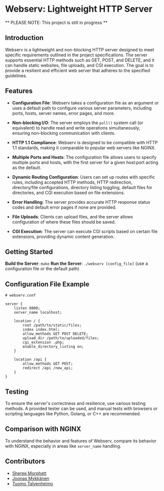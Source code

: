 # Webserv: Lightweight HTTP Server
**  PLEASE NOTE: This project is still in progress **

## Introduction

Webserv is a lightweight and non-blocking HTTP server designed to meet specific requirements outlined in the project specifications. The server supports essential HTTP methods such as GET, POST, and DELETE, and it can handle static websites, file uploads, and CGI execution. The goal is to provide a resilient and efficient web server that adheres to the specified guidelines.

## Features

- **Configuration File**: Webserv takes a configuration file as an argument or uses a default path to configure various server parameters, including ports, hosts, server names, error pages, and more.

- **Non-blocking I/O**: The server employs the `poll()` system call (or equivalent) to handle read and write operations simultaneously, ensuring non-blocking communication with clients.

- **HTTP 1.1 Compliance**: Webserv is designed to be compatible with HTTP 1.1 standards, making it comparable to popular web servers like NGINX.

- **Multiple Ports and Hosts**: The configuration file allows users to specify multiple ports and hosts, with the first server for a given host:port acting as the default.

- **Dynamic Routing Configuration**: Users can set up routes with specific rules, including accepted HTTP methods, HTTP redirection, directory/file configurations, directory listing toggling, default files for directories, and CGI execution based on file extensions.

- **Error Handling**: The server provides accurate HTTP response status codes and default error pages if none are provided.

- **File Uploads**: Clients can upload files, and the server allows configuration of where these files should be saved.

- **CGI Execution**: The server can execute CGI scripts based on certain file extensions, providing dynamic content generation.

## Getting Started

**Build the Server**: `make`
**Run the Server**: `./webserv [config_file]` (use a configuration file or the default path)

## Configuration File Example

```plaintext
# webserv.conf

server {
    listen 8080;
    server_name localhost;

    location / {
        root /path/to/static/files;
        index index.html;
        allow_methods GET POST DELETE;
        upload_dir /path/to/uploaded/files;
        cgi_extension .php;
        enable_directory_listing on;
    }

    location /api {
        allow_methods GET POST;
        redirect /api /new_api;
    }
}
```

## Testing

To ensure the server's correctness and resilience, use various testing methods. A provided tester can be used, and manual tests with browsers or scripting languages like Python, Golang, or C++ are recommended.

## Comparison with NGINX

To understand the behavior and features of Webserv, compare its behavior with NGINX, especially in areas like `server_name` handling.

## Contributors

- [Sheree Morphett](https://github.com/ShereeMorphett)
- [Joonas Mykkänen](https://github.com/JoonasMykkanen)
- [Tuomo Talvenheimo](https://github.com/TTalvenH)
